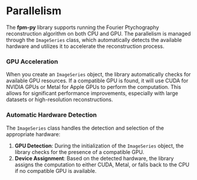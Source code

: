 # Parallelism

The **fpm-py** library supports running the Fourier Ptychography reconstruction algorithm on both CPU and GPU. The parallelism is managed through the `ImageSeries` class, which automatically detects the available hardware and utilizes it to accelerate the reconstruction process.

### GPU Acceleration

When you create an `ImageSeries` object, the library automatically checks for available GPU resources. If a compatible GPU is found, it will use CUDA for NVIDIA GPUs or Metal for Apple GPUs to perform the computation. This allows for significant performance improvements, especially with large datasets or high-resolution reconstructions.

### Automatic Hardware Detection

The `ImageSeries` class handles the detection and selection of the appropriate hardware:

1. **GPU Detection**: During the initialization of the `ImageSeries` object, the library checks for the presence of a compatible GPU.
2. **Device Assignment**: Based on the detected hardware, the library assigns the computation to either CUDA, Metal, or falls back to the CPU if no compatible GPU is available.
